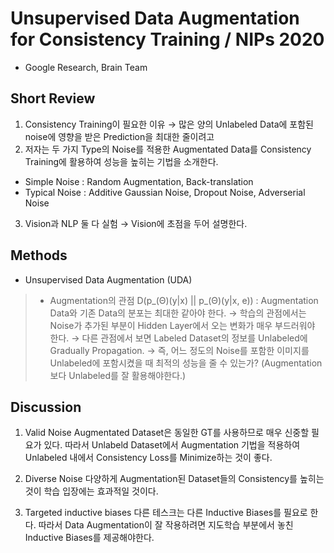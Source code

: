 # Unsupervised Data Augmentation for Consistency Training / NIPs 2020

* Google Research, Brain Team


## Short Review

1. Consistency Training이 필요한 이유 → 많은 양의 Unlabeled Data에 포함된 noise에 영향을 받은 Prediction을 최대한 줄이려고
2. 저자는 두 가지 Type의 Noise를 적용한 Augmentated Data를 Consistency Training에 활용하여 성능을 높히는 기법을 소개한다.

* Simple Noise : Random Augmentation, Back-translation
* Typical Noise : Additive Gaussian Noise, Dropout Noise, Adverserial Noise

3. Vision과 NLP 둘 다 실험 → Vision에 초점을 두어 설명한다.

## Methods

- Unsupervised Data Augmentation (UDA)

> * Augmentation의 관점
D(p_(Θ)(y|x) || p_(Θ)(y|x, e)) : Augmentation Data와 기존 Data의 분포는 최대한 같아야 한다.
→ 학습의 관점에서는 Noise가 추가된 부분이 Hidden Layer에서 오는 변화가 매우 부드러워야 한다.
→ 다른 관점에서 보면 Labeled Dataset의 정보를 Unlabeled에 Gradually Propagation.
→ 즉, 어느 정도의 Noise를 포함한 이미지를 Unlabeled에 포함시켰을 때 최적의 성능을 줄 수 있는가? (Augmentation보다 Unlabeled를 잘 활용해야한다.)

##  Discussion

1. Valid Noise
Augmentated Dataset은 동일한 GT를 사용하므로 매우 신중할 필요가 있다. 따라서 Unlabeld Dataset에서 Augmentation 기법을 적용하여 Unlabeled 내에서 Consistency Loss를 Minimize하는 것이 좋다.

2. Diverse Noise
다양하게 Augmentation된 Dataset들의 Consistency를 높히는 것이 학습 입장에는 효과적일 것이다.

3. Targeted inductive biases
다른 테스크는 다른 Inductive Biases를 필요로 한다. 따라서 Data Augmentation이 잘 작용하려면 지도학습 부분에서 놓친 Inductive Biases를 제공해야한다.
